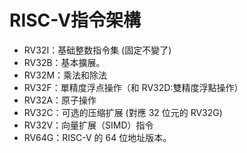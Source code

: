 # RISC-V指令架構

* RV32I：基础整数指令集 (固定不變了)
* RV32B：基本擴展。
* RV32M：乘法和除法
* RV32F：單精度浮点操作（和 RV32D:雙精度浮點操作）
* RV32A：原子操作
* RV32C：可选的压缩扩展 (對應 32 位元的 RV32G)
* RV32V：向量扩展（SIMD）指令
* RV64G：RISC-V 的 64 位地址版本。
